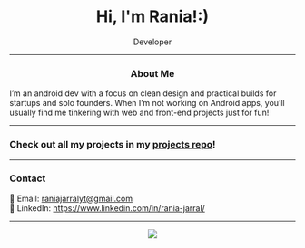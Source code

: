 <h1 align="center">Hi, I'm Rania!:)</h1>
<p align="center">
   Developer 
</p>

---

<h3 align="center"> About Me</h3>

I’m an android dev with a focus on clean design and practical builds for startups and solo founders. When I’m not working on Android apps, you’ll usually find me tinkering with web and front-end projects just for fun!

---

### Check out all my projects in my [projects repo](https://github.com/raniajarral/portfolio-projects)!
---

### Contact

📧 Email: raniajarralyt@gmail.com  
🔗 LinkedIn: https://www.linkedin.com/in/rania-jarral/

---

<p align="center">
  <img src="https://github-readme-stats.vercel.app/api?username=raniajarral&show_icons=true&theme=radical" />
</p>


<!--
**raniajarral/raniajarral** is a ✨ _special_ ✨ repository because its `README.md` (this file) appears on your GitHub profile.

Here are some ideas to get you started:

- 🔭 I’m currently working on ...
- 🌱 I’m currently learning ...
- 👯 I’m looking to collaborate on ...
- 🤔 I’m looking for help with ...
- 💬 Ask me about ...
- 📫 How to reach me: ...
- 😄 Pronouns: ...
- ⚡ Fun fact: ...
-->
